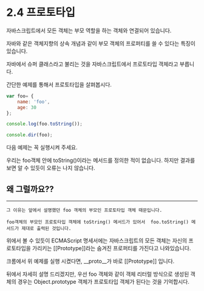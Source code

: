 2.4 프로토타입
==============

자바스크립트에서 모든 객체는 부모 역할을 하는 객체와 연결되어 있습니다.

자바와 같은 객체지향의 상속 개념과 같이 부모 객체의 프로퍼티를 쓸 수 있다는 특징이 있습니다.

자바에서 슈퍼 클래스라고 불리는 것을 자바스크립트에서 프로토타입 객체라고 부릅니다.

간단한 예제를 통해서 프로토타입을 살펴봅시다.

```js
var foo= {
    name: 'foo',
    age: 30
};

console.log(foo.toString());

console.dir(foo);
```

다음 예제는 꼭 실행시켜 주세요.

우리는 foo객체 안에 toString()이라는 메서드를 정의한 적이 없습니다. 하지만 결과를 보면 알 수 있듯이
오류는 나지 않습니다. 

## 왜 그럴까요??
------------

```
그 이유는 앞에서 설명했던 foo 객체의 부모인 프로토타입 객체 때문입니다.

foo객체의 부모인 프로토타입 객체에 toString() 메서드가 있어서  foo.toString() 메서드가 제대로 출력된 것입니다.
```

위에서 볼 수 있듯이 ECMAScript 명세서에는 자바스크립트의 모든 객체는 자신의 프로토타입을 가리키는 [[Prototype]]라는 숨겨진 프로퍼티를 가진다고 나와있습니다.

크롬에서 위 예제를 실행 시켰다면, __proto__가 바로 [[Prototype]] 입니다.

뒤에서 자세히 설명 드리겠지만, 우선 foo 객체와 같이 객체 리터럴 방식으로 생성된 객체의 경우는 Object.prototype 객체가 프로토타입 객체가 된다는 것을 기억합시다.
